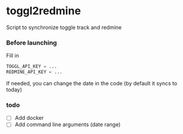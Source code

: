 # toggl2redmine
Script to synchronize toggle track and redmine

### Before launching
Fill in
```python
TOGGL_API_KEY = ...
REDMINE_API_KEY = ...
```
If needed, you can change the date in the code (by default it syncs to today)


### todo
- [ ] Add docker
- [ ] Add command line arguments (date range)
